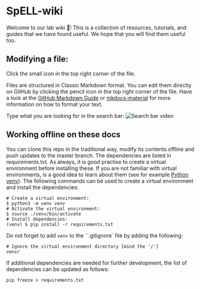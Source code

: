 # SpELL-wiki

Welcome to our lab wiki 👋! This is a collection of resources, tutorials, and guides that we have found useful. We hope that you will find them useful too.

## Modifying a file:

Click the small icon in the top right corner of the file.

Files are structured in Classic Markdown format. You can edit them directly on GitHub by clicking the pencil icon in the top right corner of the file. Have a look at the [GitHub Markdown Guide](https://guides.github.com/features/mastering-markdown/) or [mkdocs-material](https://squidfunk.github.io/mkdocs-material/reference/) for more information on how to format your text.

Type what you are looking for in the search bar:
![Search bar video](docs/images/Screen%20Recording%202024-05-30%20at%2009.29.18.gif)

## Working offline on these docs 

You can clone this repo in the traditional way, modify its contents offline and push updates to the master branch. The dependencies are listed in requirements.txt. As always, it is good practise to create a virtual environment before installing these. If you are not familiar with virtual environments, is a good idea to learn about them (see for example [Python venv](https://python.land/virtual-environments/virtualenv)). The following commands can be used to create a virtual environment and install the dependencies:

```
# Create a virtual environment:   
$ python3 -m venv venv
# Activate the virtual environment:   
$ source ./venv/bin/activate
# Install dependencies:   
(venv) $ pip install -r requirements.txt
```

Do not forget to add `venv` to the ``.gitignore` file by adding the following:

```
# Ignore the virtual environment directory [mind the '/']
venv/ 
```

If additional dependencies are needed for further development, the list of dependencies can be updated as follows:

```
pip freeze > requirements.txt
```







